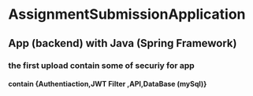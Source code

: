 # AssignmentSubmissionApplication
## App (backend) with Java (Spring Framework)
### the first upload contain some of securiy for app
#### contain {Authentiaction,JWT Filter ,API,DataBase (mySql)}
